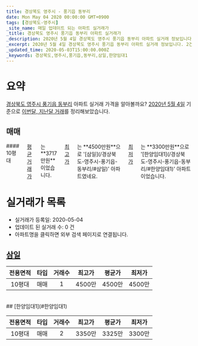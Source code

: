 ```yaml
---
title: 경상북도 영주시 - 풍기읍 동부리
date: Mon May 04 2020 00:00:00 GMT+0900
tags: [경상북도-영주시]
_site_name: 매일 업데이트 되는 아파트 실거래가
_title: 경상북도 영주시 풍기읍 동부리 아파트 실거래가
_description: 2020년 5월 4일 경상북도 영주시 풍기읍 동부리 아파트 실거래 정보입니다. 2건 아파트 정보가 있습니다.
_excerpt: 2020년 5월 4일 경상북도 영주시 풍기읍 동부리 아파트 실거래 정보입니다. 2건 아파트 정보가 있습니다.
_updated_time: 2020-05-03T15:00:00.000Z
_keywords: 경상북도,영주시,풍기읍,동부리,삼일,한양임대1
---
```





# 요약
<ins>경상북도 영주시 풍기읍 동부리</ins> 아파트 실거래 가격을 알아볼까요? <ins>2020년 5월 4일</ins> 기준으로 <ins>이번달, 지난달 거래</ins>를 정리해보았습니다.

## 매매
<div class="container">
<div class="twelve columns" markdown="1">
#### 10평대
<ins>평균 거래가</ins>는 **3717만원**이었습니다. <ins>최고가</ins>는 **4500만원**으로 '[삼일](/경상북도-영주시-풍기읍-동부리/#삼일)' 아파트였네요. <ins>최저가</ins>는 **3300만원**으로 '[한양임대1](/경상북도-영주시-풍기읍-동부리/#한양임대1)' 아파트이었습니다.
</div>
</div>



# 실거래가 목록
- 실거래가 등록일: 2020-05-04
- 업데이트 된 실거래 수: 0 건
- 아파트명을 클릭하면 외부 검색 페이지로 연결됩니다.

## [삼일](#삼일)

|전용면적|타입|거래수|최고가|평균가|최저가|
|:---:|:---:|:---:|:---:|:---:|:---:|
|10평대|<span class="deal-type-1">매매</span>|1|4500만|4500만|4500만|

<br/>
## [한양임대1](#한양임대1)

|전용면적|타입|거래수|최고가|평균가|최저가|
|:---:|:---:|:---:|:---:|:---:|:---:|
|10평대|<span class="deal-type-1">매매</span>|2|3350만|3325만|3300만|

<br/>




